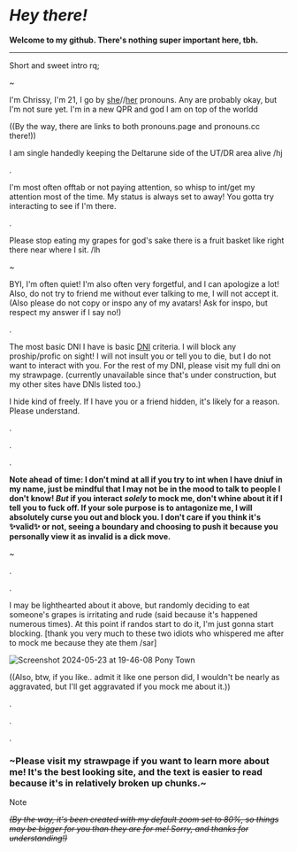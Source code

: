 # ***Hey there!***

**Welcome to my github. There's nothing super important here, tbh.**

---

Short and sweet intro rq; 

~

I'm Chrissy, I'm 21, I go by [she](https://en.pronouns.page/@Chrissybeans)//[her](https://pronouns.cc/@Chrispybeans) pronouns. Any are probably okay, but I'm not sure yet. I'm in a new QPR and god I am on top of the worldd 

((By the way, there are links to both pronouns.page and pronouns.cc there!))

I am single handedly keeping the Deltarune side of the UT/DR area alive /hj

.

I'm most often offtab or not paying attention, so whisp to int/get my attention most of the time. My status is always set to away! You gotta try interacting to see if I'm there.

.

Please stop eating my grapes for god's sake there is a fruit basket like right there near where I sit. /lh

~

BYI, I'm often quiet! I'm also often very forgetful, and I can apologize a lot! Also, do not try to friend me without ever talking to me, I will not accept it. (Also please do not copy or inspo any of my avatars! Ask for inspo, but respect my answer if I say no!)

.

The most basic DNI I have is basic [DNI](https://dni-criteria.carrd.co/) criteria. I will block any proship/profic on sight! I will not insult you or tell you to die, but I do not want to interact with you. For the rest of my DNI, please visit my full dni on my strawpage. (currently unavailable since that's under construction, but my other sites have DNIs listed too.)

I hide kind of freely. If I have you or a friend hidden, it's likely for a reason. Please understand.

.

.

.

**Note ahead of time: I don't mind at all if you try to int when I have dniuf in my name, just be mindful that I may not be in the mood to talk to people I don't know! *But* if you interact *solely* to mock me, don't whine about it if I tell you to fuck off. If your sole purpose is to antagonize me, I will absolutely curse you out and block you. I don't care if you think it's :sparkles:valid:sparkles: or not, seeing a boundary and choosing to push it because you personally view it as invalid is a dick move.**

~

.

.

I may be lighthearted about it above, but randomly deciding to eat someone's grapes is irritating and rude (said because it's happened numerous times). At this point if randos start to do it, I'm just gonna start blocking. [thank you very much to these two idiots who whispered me after to mock me because they ate them /sar]

![Screenshot 2024-05-23 at 19-46-08 Pony Town](https://github.com/ChrissyBeans/ChrissyBeans/assets/147212417/02db5bf1-9e44-4365-917c-1d41d7c9661c)

((Also, btw, if you like.. admit it like one person did, I wouldn't be nearly as aggravated, but I'll get aggravated if you mock me about it.))

.

.

.

### ~Please visit my strawpage if you want to learn more about me! It's the best looking site, and the text is easier to read because it's in relatively broken up chunks.~

>[!NOTE]
*~~(By the way, it's been created with my default zoom set to 80%, so things may be bigger for you than they are for me! Sorry, and thanks for understanding!)~~*

